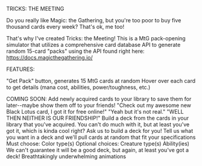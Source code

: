 TRICKS: THE MEETING

Do you really like Magic: the Gathering, but you're too poor to buy five thousand cards every week?
That's ok, me too!

That's why I've created Tricks: the Meeting!
This is a MtG pack-opening simulator that utilizes a comprehensive card database API to generate random 15-card "packs" using the API found right here: https://docs.magicthegathering.io/

FEATURES:

"Get Pack" button, generates 15 MtG cards at random
Hover over each card to get details (mana cost, abilities, power/toughness, etc.) 

COMING SOON:
Add newly acquired cards to your library to save them for later--maybe show them off to your friends!
    "Check out my awesome new Black Lotus card, I got it for free online!"
    "Yeah but it's not real."
    "WELL THEN NEITHER IS OUR FRIENDSHIP!"
Build a deck from the cards in your library that you've acquired. You can't do much with it, but at least you've got it, which is kinda cool right?
Ask us to build a deck for you! Tell us what you want in a deck and we'll pull cards at random that fit your specifications
Must choose:
    Color type(s)
Optional choices:
    Creature type(s)
    Ability(ies)
We can't guarantee it will be a good deck, but again, at least you've got a deck!
Breathtakingly underwhelming animations